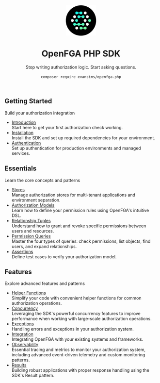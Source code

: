 <div align="center">
  <p><a href="https://openfga.dev"><img src="https://raw.githubusercontent.com/evansims/openfga-php/main/.github/openfga.png" width="100" /></a></p>

  <h1>OpenFGA PHP SDK</h1>

  <p>Stop writing authorization logic. Start asking questions.</p>

  <p><code>composer require evansims/openfga-php</code></p>
</div>

<p><br /></p>

## Getting Started

Build your authorization integration

- [Introduction](Introduction.md)<br />
  Start here to get your first authorization check working.
- [Installation](Installation.md)<br />
  Install the SDK and set up required dependencies for your environment.
- [Authentication](Authentication.md)<br />
  Set up authentication for production environments and managed services.

## Essentials

Learn the core concepts and patterns

- [Stores](Stores.md)<br />
  Manage authorization stores for multi-tenant applications and environment separation.
- [Authorization Models](Models.md)<br />
  Learn how to define your permission rules using OpenFGA's intuitive DSL.
- [Relationship Tuples](Tuples.md)<br />
  Understand how to grant and revoke specific permissions between users and resources.
- [Permission Queries](Queries.md)<br />
  Master the four types of queries: check permissions, list objects, find users, and expand relationships.
- [Assertions](Assertions.md)<br />
  Define test cases to verify your authorization model.

## Features

Explore advanced features and patterns

- [Helper Functions](Helpers.md)<br />
  Simplify your code with convenient helper functions for common authorization operations.
- [Concurrency](Concurrency.md)<br />
  Leveraging the SDK's powerful concurrency features to improve performance when working with large-scale authorization operations.
- [Exceptions](Exceptions.md)<br />
  Handling errors and exceptions in your authorization system.
- [Integration](Integration.md)<br />
  Integrating OpenFGA with your existing systems and frameworks.
- [Observability](Observability.md)<br />
  Essential tracing and metrics to monitor your authorization system, including advanced event-driven telemetry and custom monitoring patterns.
- [Results](Results.md)<br />
  Building robust applications with proper response handling using the SDK's Result pattern.
